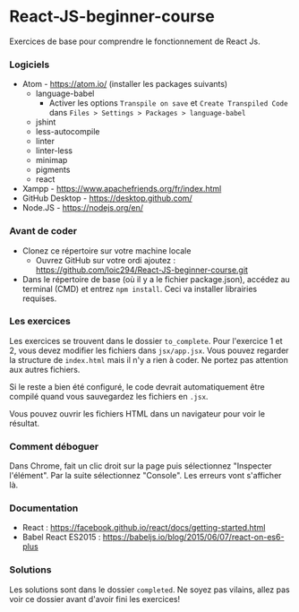 # React-JS-beginner-course

Exercices de base pour comprendre le fonctionnement de React Js.

### Logiciels
- Atom - https://atom.io/ (installer les packages suivants)
  - language-babel
    - Activer les options `Transpile on save` et `Create Transpiled Code` dans `Files > Settings > Packages > language-babel`   
  - jshint
  - less-autocompile
  - linter
  - linter-less
  - minimap
  - pigments
  - react
- Xampp - https://www.apachefriends.org/fr/index.html
- GitHub Desktop - https://desktop.github.com/
- Node.JS - https://nodejs.org/en/



### Avant de coder
- Clonez ce répertoire sur votre machine locale
  - Ouvrez GitHub sur votre ordi ajoutez : https://github.com/loic294/React-JS-beginner-course.git   
- Dans le répertoire de base (où il y a le fichier package.json), accédez au terminal (CMD) et entrez `npm install`. Ceci va installer librairies requises.

### Les exercices
Les exercices se trouvent dans le dossier `to_complete`. Pour l'exercice 1 et 2, vous devez modifier les fichiers dans `jsx/app.jsx`. Vous pouvez regarder la structure de `index.html` mais il n'y a rien à coder. Ne portez pas attention aux autres fichiers.

Si le reste a bien été configuré, le code devrait automatiquement être compilé quand vous sauvegardez les fichiers en `.jsx`.

Vous pouvez ouvrir les fichiers HTML dans un navigateur pour voir le résultat.

### Comment déboguer
Dans Chrome, fait un clic droit sur la page puis sélectionnez "Inspecter l'élément". Par la suite sélectionnez "Console". Les erreurs vont s'afficher là.

### Documentation
- React : https://facebook.github.io/react/docs/getting-started.html
- Babel React ES2015 : https://babeljs.io/blog/2015/06/07/react-on-es6-plus

### Solutions
Les solutions sont dans le dossier `completed`. Ne soyez pas vilains, allez pas voir ce dossier avant d'avoir fini les exercices! 
